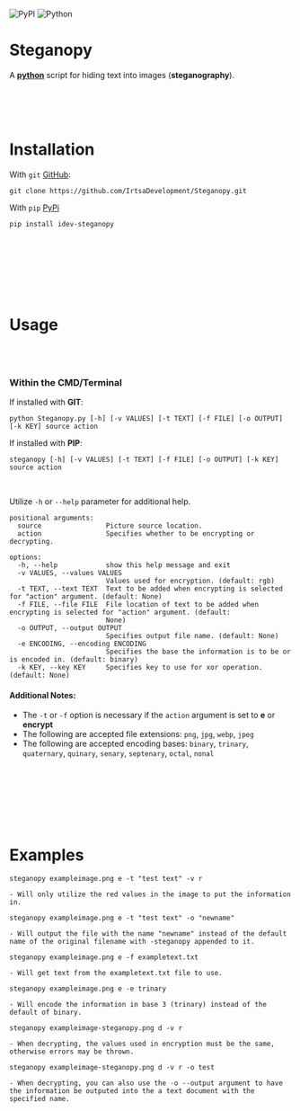 ![PyPI](https://img.shields.io/pypi/v/idev-steganopy) ![Python](https://img.shields.io/pypi/pyversions/idev-steganopy)
# **Steganopy**
A [**python**](https://www.python.org) script for hiding text into images (**steganography**).
<br />
<br />
<br />
<br />
​<br />
# Installation
With `git` [GitHub](https://github.com):
```
git clone https://github.com/IrtsaDevelopment/Steganopy.git
```
With `pip` [PyPi](https://pypi.org/project/idev-steganopy/)
```
pip install idev-steganopy
```
<br />
<br />
<br />
<br />
<br />
<br />

# Usage
<br />
<br />

### Within the CMD/Terminal
If installed with **GIT**:
```
python Steganopy.py [-h] [-v VALUES] [-t TEXT] [-f FILE] [-o OUTPUT] [-k KEY] source action
```
If installed with **PIP**:
```
steganopy [-h] [-v VALUES] [-t TEXT] [-f FILE] [-o OUTPUT] [-k KEY] source action
```
<br />

Utilize `-h` or `--help` parameter for additional help.
```
positional arguments:
  source                Picture source location.
  action                Specifies whether to be encrypting or decrypting.

options:
  -h, --help            show this help message and exit
  -v VALUES, --values VALUES
                        Values used for encryption. (default: rgb)
  -t TEXT, --text TEXT  Text to be added when encrypting is selected for "action" argument. (default: None)
  -f FILE, --file FILE  File location of text to be added when encrypting is selected for "action" argument. (default:
                        None)
  -o OUTPUT, --output OUTPUT
                        Specifies output file name. (default: None)
  -e ENCODING, --encoding ENCODING
                        Specifies the base the information is to be or is encoded in. (default: binary)
  -k KEY, --key KEY     Specifies key to use for xor operation. (default: None)
```
#### Additional Notes: 
- The `-t` or `-f` option is necessary if the `action` argument is set to **e** or **encrypt**
- The following are accepted file extensions: `png`, `jpg`, `webp`, `jpeg`
- The following are accepted encoding bases: `binary`, `trinary`, `quaternary`, `quinary`, `senary`, `septenary`, `octal`, `nonal`
<br />
<br />
<br />
<br />
<br />
<br />

# Examples
```
steganopy exampleimage.png e -t "test text" -v r

- Will only utilize the red values in the image to put the information in.
```
```
steganopy exampleimage.png e -t "test text" -o "newname"

- Will output the file with the name "newname" instead of the default name of the original filename with -steganopy appended to it.
```
```
steganopy exampleimage.png e -f exampletext.txt

- Will get text from the exampletext.txt file to use.
```
```
steganopy exampleimage.png e -e trinary

- Will encode the information in base 3 (trinary) instead of the default of binary.
```
```
steganopy exampleimage-steganopy.png d -v r

- When decrypting, the values used in encryption must be the same, otherwise errors may be thrown.
```
```
steganopy exampleimage-steganopy.png d -v r -o test

- When decrypting, you can also use the -o --output argument to have the information be outputed into the a text document with the specified name.
```
